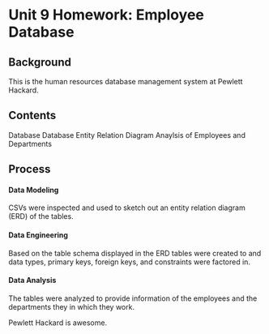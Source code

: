 # Unit 9 Homework: Employee Database

## Background

This is the human resources database management system at Pewlett Hackard. 

## Contents
Database
Database Entity Relation Diagram
Anaylsis of Employees and Departments

## Process

#### Data Modeling

CSVs were inspected and used to sketch out an entity relation diagram (ERD) of the tables. 

#### Data Engineering

Based on the table schema displayed in the ERD tables were created to and data types, primary keys, foreign keys, and constraints were factored in.

  

#### Data Analysis

The tables were analyzed to provide information of the employees and the departments they in which they work.


Pewlett Hackard is awesome.

